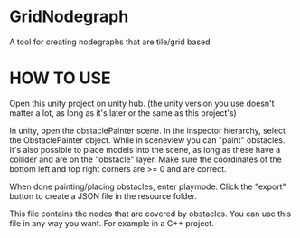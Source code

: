 # GridNodegraph
A tool for creating nodegraphs that are tile/grid based

# HOW TO USE
Open this unity project on unity hub. 
(the unity version you use doesn't matter a lot, as long as it's later or the same as this project's)

In unity, open the obstaclePainter scene.
In the inspector hierarchy, select the ObstaclePainter object.
While in sceneview you can "paint" obstacles.
It's also possible to place models into the scene, as long as these have a collider and are on the "obstacle" layer.
Make sure the coordinates of the bottom left and top right corners are >= 0 and are correct.

When done painting/placing obstacles, enter playmode.
Click the "export" button to create a JSON file in the resource folder.

This file contains the nodes that are covered by obstacles.
You can use this file in any way you want. For example in a C++ project.
